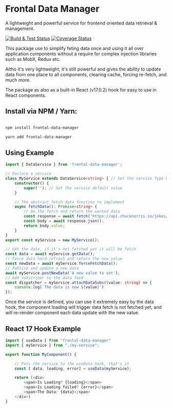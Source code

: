 # Frontal Data Manager

A lightweight and powerful service for frontend oriented data retrieval & management.

[![Build & Test Status](https://github.com/haimkastner/frontal-data-manager/workflows/frontal-data-manager/badge.svg?branch=main)](https://github.com/haimkastner/frontal-data-manager/actions) [![Coverage Status](https://coveralls.io/repos/github/haimkastner/frontal-data-manager/badge.svg?branch=main)](https://coveralls.io/github/haimkastner/frontal-data-manager?branch=main)

This package use to simplify feting data once and using it all over application components without a require for complex injection libraries such as MobX, Redux etc.

Altho it's very lightweight, it's still powerful and gives the ability to update data from one place to all components, clearing cache, forcing re-fetch, and much more.


The package as also as a built-in React (v17.0.2) hook for easy to use in React components.

## Install via NPM / Yarn:

```bash 

npm install frontal-data-manager

yarn add frontal-data-manager

```

## Using Example
```typescript
import { DataService } from 'frontal-data-manager';

// Declare a service
class MyService extends DataService<string> { // Set the service Type by the Generic type on declaration
	constructor() {
		super(''); // Set the service default value
	}

    // The abstract fetch-data function to implement
	async fetchData(): Promise<string> {
		// Do the fetch and return the wanted data
		const response = await fetch('https://api.chucknorris.io/jokes/random');
		const body = await response.json();
		return body.value;
	}
}
export const myService = new MyService();

// Get the date, if it's not fetched yet it will be fetch
const data = await myService.getData();
// Force data hard-refresh and return the new value
const newData = await myService.forceFetchData();
// Publish and update a new data
await myService.postNewData('A new value to set');
// Add subscriber to the data feed
const dispatcher = myService.attachDataSubs((value: string) => {
	console.log(`The data is now ${value}`)
});
```

Once the service is defined, you can use it extremely easy by the data hook, the component loading will trigger data fetch is not fetched yet, and will re-render component each data update with the new value.
 
## React 17 Hook Example
```typescript
import { useData } from "frontal-data-manager"
import { myService } from "./my-service";

export function MyComponent() {

    // Pass the service to the useData hook, that's it
    const [ data, loading, error] = useData(myService);

    return (<div>
        <span>Is Loading? {loading}</span>
        <span>Is Loading failed? {error}</span>
        <span>The Data: {data}</span>
    </div>)
}
```